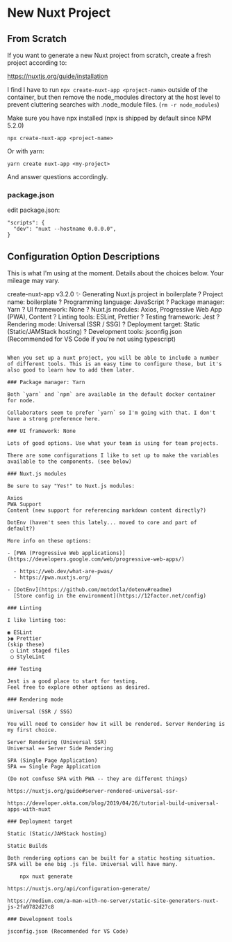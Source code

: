 # New Nuxt Project


## From Scratch

If you want to generate a new Nuxt project from scratch, create a fresh project according to:

https://nuxtjs.org/guide/installation

I find I have to run `npx create-nuxt-app <project-name>` outside of the container, but then remove the node_modules directory at the host level to prevent cluttering searches with .node_module files. (`rm -r node_modules`)

Make sure you have npx installed (npx is shipped by default since NPM 5.2.0)

```
npx create-nuxt-app <project-name>
```

Or with yarn:

```
yarn create nuxt-app <my-project>
```

And answer questions accordingly.

### package.json

edit package.json:

```
"scripts": {
  "dev": "nuxt --hostname 0.0.0.0",
}
```


## Configuration Option Descriptions

This is what I'm using at the moment. Details about the choices below. Your mileage may vary.

create-nuxt-app v3.2.0
✨ Generating Nuxt.js project in boilerplate
? Project name: boilerplate
? Programming language: JavaScript
? Package manager: Yarn
? UI framework: None
? Nuxt.js modules: Axios, Progressive Web App (PWA), Content
? Linting tools: ESLint, Prettier
? Testing framework: Jest
? Rendering mode: Universal (SSR / SSG)
? Deployment target: Static (Static/JAMStack hosting)
? Development tools: jsconfig.json (Recommended for VS Code if you're not using
typescript)

```

When you set up a nuxt project, you will be able to include a number of different tools. This is an easy time to configure those, but it's also good to learn how to add them later.

### Package manager: Yarn

Both `yarn` and `npm` are available in the default docker container for node.

Collaborators seem to prefer `yarn` so I'm going with that. I don't have a strong preference here. 

### UI framework: None

Lots of good options. Use what your team is using for team projects.

There are some configurations I like to set up to make the variables available to the components. (see below)

### Nuxt.js modules

Be sure to say "Yes!" to Nuxt.js modules:

Axios
PWA Support
Content (new support for referencing markdown content directly?)

DotEnv (haven't seen this lately... moved to core and part of default?)

More info on these options:

- [PWA (Progressive Web applications)](https://developers.google.com/web/progressive-web-apps/)

  - https://web.dev/what-are-pwas/
  - https://pwa.nuxtjs.org/

- [DotEnv](https://github.com/motdotla/dotenv#readme)
  [Store config in the environment](https://12factor.net/config)

### Linting

I like linting too:

◉ ESLint
❯◉ Prettier
(skip these)
 ◯ Lint staged files
 ◯ StyleLint

### Testing

Jest is a good place to start for testing.
Feel free to explore other options as desired.

### Rendering mode

Universal (SSR / SSG)

You will need to consider how it will be rendered. Server Rendering is my first choice.

Server Rendering (Universal SSR)
Universal == Server Side Rendering

SPA (Single Page Application)
SPA == Single Page Application

(Do not confuse SPA with PWA -- they are different things)

https://nuxtjs.org/guide#server-rendered-universal-ssr-

https://developer.okta.com/blog/2019/04/26/tutorial-build-universal-apps-with-nuxt

### Deployment target

Static (Static/JAMStack hosting)

Static Builds

Both rendering options can be built for a static hosting situation. SPA will be one big .js file. Universal will have many.

    npx nuxt generate

https://nuxtjs.org/api/configuration-generate/

https://medium.com/a-man-with-no-server/static-site-generators-nuxt-js-2fa9782d27c8

### Development tools

jsconfig.json (Recommended for VS Code)
```
